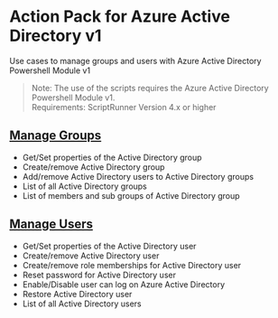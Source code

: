 # Action Pack for Azure Active Directory v1
Use cases to manage groups and users with Azure Active Directory Powershell Module v1
> Note: The use of the scripts requires the Azure Active Directory Powershell Module v1.<br>Requirements: ScriptRunner Version 4.x or higher

## [Manage Groups](./Groups)

+ Get/Set properties of the Active Directory group
+ Create/remove Active Directory group
+ Add/remove Active Directory users to Active Directory groups
+ List of all Active Directory groups
+ List of members and sub groups of Active Directory group

## [Manage Users](./Users)

+ Get/Set properties of the Active Directory user
+ Create/remove Active Directory user
+ Create/remove role memberships for Active Directory user
+ Reset password for Active Directory user 
+ Enable/Disable user can log on Azure Active Directory
+ Restore Active Directory user
+ List of all Active Directory users